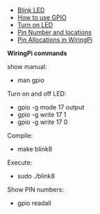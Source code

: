 - [Blink LED](http://wiringpi.com/examples/blink/)
- [How to use GPIO](https://l.messenger.com/l.php?u=https%3A%2F%2Fwww.digikey.com%2Fen%2Fmaker%2Fblogs%2F2019%2Fhow-to-use-gpio-on-the-raspberry-pi-with-c&h=AT1-ZMipojTy0U7UgUuWIaF2QW3SwdQXw4B2c8FJfXMRDBPRUj14S4hxafwEtBjDCwN31vk45GOIo-AStog_1ZDvcgX7cqOJN2I3wjG6EpTjQVsImhKrVSq8dIzx7-TUAVkAVw)
- [Turn on LED](https://l.messenger.com/l.phpu=https%3A%2F%2Fqiita.com%2Ftakanemu%2Fitems%2Fd3b9e3266c5041230b81&h=AT3YgtVzy_uaxKfw4oJJQ713obh4JMIo6F9qA105ZgJQhF4ASlV7CfIoCovFeMnMS9X8IxDwQv6ixS_dBwKLBFVWoBsz4sETFvxoWv2y_4gDmk_YY6prcktWXaXgcYKOBrHs)
- [Pin Number and locations](https://www.raspberrypi.org/documentation/usage/gpio/README.md)
- [Pin Allocations in WiringPi](http://wiringpi.com/pins/)

**WiringPi commands**

show manual: 
- man gpio 

Turn on and off LED:
- gpio -g mode 17 output 
- gpio -g write 17 1
- gpio -g write 17 0

Compile:
- make blink8

Execute:
- sudo ./blink8

Show PIN numbers:
- gpio readall
